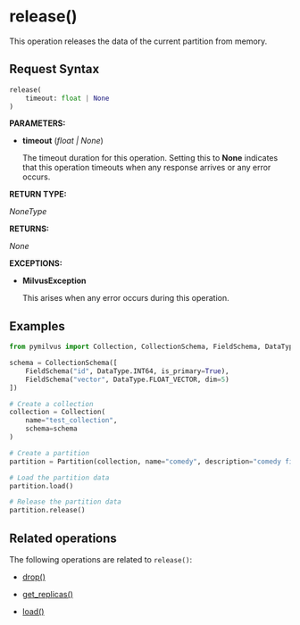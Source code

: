 # release()

This operation releases the data of the current partition from memory.

## Request Syntax

```python
release(
    timeout: float | None
)
```

__PARAMETERS:__

- __timeout__ (_float _|_ None_)  

    The timeout duration for this operation. Setting this to __None__ indicates that this operation timeouts when any response arrives or any error occurs.

__RETURN TYPE:__

_NoneType_

__RETURNS:__

_None_

__EXCEPTIONS:__

- __MilvusException__

    This arises when any error occurs during this operation.

## Examples

```python
from pymilvus import Collection, CollectionSchema, FieldSchema, DataType

schema = CollectionSchema([
    FieldSchema("id", DataType.INT64, is_primary=True),
    FieldSchema("vector", DataType.FLOAT_VECTOR, dim=5)
])

# Create a collection
collection = Collection(
    name="test_collection",
    schema=schema
)

# Create a partition
partition = Partition(collection, name="comedy", description="comedy films")

# Load the partition data
partition.load()

# Release the partition data
partition.release()
```

## Related operations

The following operations are related to `release()`:

- [drop()](./drop.md)

- [get_replicas()](./get_replicas.md)

- [load()](./load.md)

